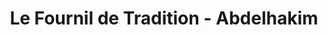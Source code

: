 ---
title: "Le Fournil de Tradition - Abdelhakim"
url: /begles/le-fournil-de-tradition-abdelhakim/
shop: boulangerie
---